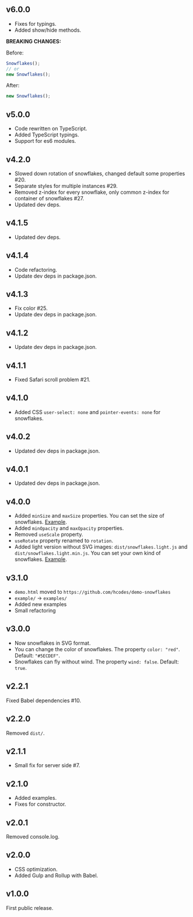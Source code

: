 ## v6.0.0
+ Fixes for typings.
+ Added show/hide methods.

**BREAKING CHANGES:**

Before:
```js
Snowflakes();
// or
new Snowflakes();
```
After:
```js
new Snowflakes();
```

## v5.0.0
+ Code rewritten on TypeScript.
+ Added TypeScript typings.
+ Support for es6 modules.

## v4.2.0
+ Slowed down rotation of snowflakes, changed default some properties #20.
+ Separate styles for multiple instances #29.
+ Removed z-index for every snowflake, only common z-index for container of snowflakes #27.
+ Updated dev deps.

## v4.1.5
+ Updated dev deps.

## v4.1.4
+ Code refactoring.
+ Update dev deps in package.json.

## v4.1.3
+ Fix color #25.
+ Update dev deps in package.json.

## v4.1.2
+ Update dev deps in package.json.

## v4.1.1
+ Fixed Safari scroll problem #21.

## v4.1.0
+ Added CSS `user-select: none` and `pointer-events: none` for snowflakes.

## v4.0.2
+ Updated dev deps in package.json.

## v4.0.1
+ Updated dev deps in package.json.

## v4.0.0
+ Added `minSize` and `maxSize` properties. You can set the size of snowflakes. [Example](https://hcodes.github.io/snowflakes/examples/big.html).
+ Added `minOpacity` and `maxOpacity` properties.
+ Removed `useScale` property.
+ `useRotate` property renamed to `rotation`.
+ Added light version without SVG images: `dist/snowflakes.light.js` and `dist/snowflakes.light.min.js`. You can set your own kind of snowflakes. [Example](https://hcodes.github.io/snowflakes/examples/balls.html).

## v3.1.0
+ `demo.html` moved to `https://github.com/hcodes/demo-snowflakes`
+ `example/` → `examples/`
+ Added new examples
+ Small refactoring

## v3.0.0
+ Now snowflakes in SVG format.
+ You can change the color of snowflakes. The property `color: "red"`. Default: `"#5ECDEF"`.
+ Snowflakes can fly without wind. The property `wind: false`. Default: `true`.

## v2.2.1
Fixed Babel dependencies #10.

## v2.2.0
Removed `dist/`.

## v2.1.1
- Small fix for server side #7.

## v2.1.0
- Added examples.
- Fixes for constructor.

## v2.0.1
Removed console.log.

## v2.0.0
- CSS optimization.
- Added Gulp and Rollup with Babel.

## v1.0.0
First public release.
